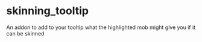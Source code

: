 # skinning_tooltip
An addon to add to your tooltip what the highlighted mob might give you if it can be skinned
